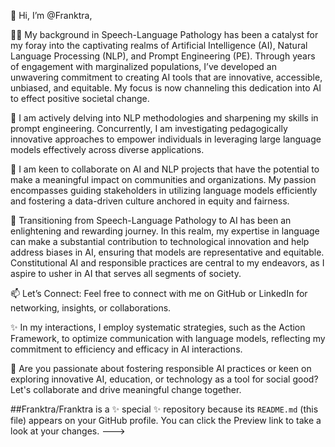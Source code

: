 
👋 Hi, I’m @Franktra,


🧠👀 My background in Speech-Language Pathology has been a catalyst for my foray into the captivating realms of Artificial Intelligence (AI), Natural Language Processing (NLP), and Prompt Engineering (PE). Through years of engagement with marginalized populations, I’ve developed an unwavering commitment to creating AI tools that are innovative, accessible, unbiased, and equitable. My focus is now channeling this dedication into AI to effect positive societal change.

🌱 I am actively delving into NLP methodologies and sharpening my skills in prompt engineering. Concurrently, I am investigating pedagogically innovative approaches to empower individuals in leveraging large language models effectively across diverse applications.

💞️ I am keen to collaborate on AI and NLP projects that have the potential to make a meaningful impact on communities and organizations. My passion encompasses guiding stakeholders in utilizing language models efficiently and fostering a data-driven culture anchored in equity and fairness.

🔗 Transitioning from Speech-Language Pathology to AI has been an enlightening and rewarding journey. In this realm, my expertise in language can make a substantial contribution to technological innovation and help address biases in AI, ensuring that models are representative and equitable. Constitutional AI and responsible practices are central to my endeavors, as I aspire to usher in AI that serves all segments of society.

📫 Let’s Connect: Feel free to connect with me on GitHub or LinkedIn for networking, insights, or collaborations.

✨ In my interactions, I employ systematic strategies, such as the Action Framework, to optimize communication with language models, reflecting my commitment to efficiency and efficacy in AI interactions.

🚀 Are you passionate about fostering responsible AI practices or keen on exploring innovative AI, education, or technology as a tool for social good? Let's collaborate and drive meaningful change together.

##Franktra/Franktra is a ✨ special ✨ repository because its `README.md` (this file) appears on your GitHub profile.
You can click the Preview link to take a look at your changes.
--->
